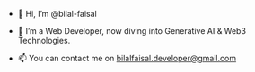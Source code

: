 - 👋 Hi, I’m @bilal-faisal
<!--- - 👀 I’m interested in ... --->
- 🌱 I’m a Web Developer, now diving into Generative AI & Web3 Technologies.
<!--- - 💞️ I’m looking to collaborate on ... --->
- 📫 You can contact me on bilalfaisal.developer@gmail.com

<!---
bilal-faisal/bilal-faisal is a ✨ special ✨ repository because its `README.md` (this file) appears on your GitHub profile.
You can click the Preview link to take a look at your changes.
--->
